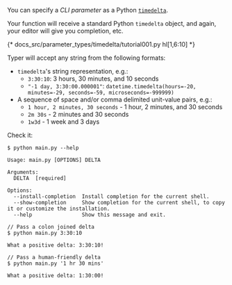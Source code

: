 You can specify a *CLI parameter* as a Python <a href="https://docs.python.org/3/library/datetime.html" class="external-link" target="_blank">`timedelta`</a>.

Your function will receive a standard Python `timedelta` object, and again, your editor will give you completion, etc.

{* docs_src/parameter_types/timedelta/tutorial001.py hl[1,6:10] *}

Typer will accept any string from the following formats:

* `timedelta`'s string representation, e.g.:
  * `3:30:10`: 3 hours, 30 minutes, and 10 seconds 
  * `"-1 day, 3:30:00.000001"`:  `datetime.timedelta(hours=-20, minutes=-29, seconds=-59, microseconds=-999999)`
* A sequence of space and/or comma delimited unit-value pairs, e.g.:
  * `1 hour, 2 minutes, 30 seconds` - 1 hour, 2 minutes, and 30 seconds
  * `2m 30s` - 2 minutes and 30 seconds
  * `1w3d` - 1 week and 3 days

Check it:

<div class="termy">

```console
$ python main.py --help

Usage: main.py [OPTIONS] DELTA

Arguments:
  DELTA  [required]

Options:
  --install-completion  Install completion for the current shell.
  --show-completion     Show completion for the current shell, to copy it or customize the installation.
  --help                Show this message and exit.

// Pass a colon joined delta
$ python main.py 3:30:10

What a positive delta: 3:30:10!

// Pass a human-friendly delta
$ python main.py '1 hr 30 mins'

What a positive delta: 1:30:00!
```

</div>
